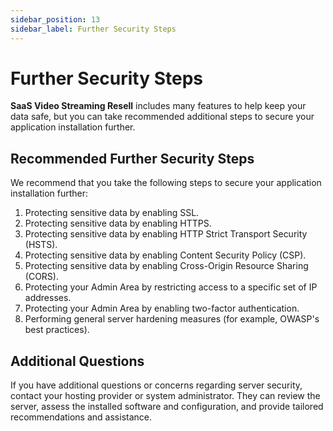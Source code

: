 ```yaml
---
sidebar_position: 13
sidebar_label: Further Security Steps
---
```


# Further Security Steps

**SaaS Video Streaming Resell** includes many features to help keep your data safe, but you can take recommended additional steps to secure your application installation further.

## Recommended Further Security Steps

We recommend that you take the following steps to secure your application installation further:

1. Protecting sensitive data by enabling SSL.
2. Protecting sensitive data by enabling HTTPS.
3. Protecting sensitive data by enabling HTTP Strict Transport Security (HSTS).
4. Protecting sensitive data by enabling Content Security Policy (CSP).
5. Protecting sensitive data by enabling Cross-Origin Resource Sharing (CORS).
6. Protecting your Admin Area by restricting access to a specific set of IP addresses.
7. Protecting your Admin Area by enabling two-factor authentication.
8. Performing general server hardening measures (for example, OWASP's best practices).

## Additional Questions

If you have additional questions or concerns regarding server security, contact your hosting provider or system administrator. They can review the server, assess the installed software and configuration, and provide tailored recommendations and assistance.